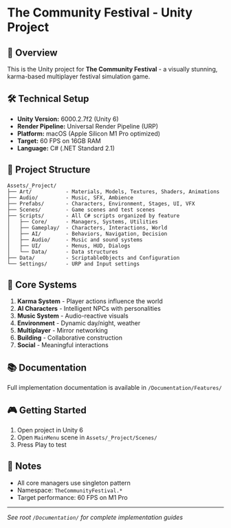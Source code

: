 # The Community Festival - Unity Project

## 🎯 Overview

This is the Unity project for **The Community Festival** - a visually stunning, karma-based multiplayer festival simulation game.

## 🛠️ Technical Setup

- **Unity Version:** 6000.2.7f2 (Unity 6)
- **Render Pipeline:** Universal Render Pipeline (URP)
- **Platform:** macOS (Apple Silicon M1 Pro optimized)
- **Target:** 60 FPS on 16GB RAM
- **Language:** C# (.NET Standard 2.1)

## 📁 Project Structure

```
Assets/_Project/
├── Art/           - Materials, Models, Textures, Shaders, Animations
├── Audio/         - Music, SFX, Ambience
├── Prefabs/       - Characters, Environment, Stages, UI, VFX
├── Scenes/        - Game scenes and test scenes
├── Scripts/       - All C# scripts organized by feature
│   ├── Core/      - Managers, Systems, Utilities
│   ├── Gameplay/  - Characters, Interactions, World
│   ├── AI/        - Behaviors, Navigation, Decision
│   ├── Audio/     - Music and sound systems
│   ├── UI/        - Menus, HUD, Dialogs
│   └── Data/      - Data structures
├── Data/          - ScriptableObjects and Configuration
└── Settings/      - URP and Input settings
```

## 🚀 Core Systems

1. **Karma System** - Player actions influence the world
2. **AI Characters** - Intelligent NPCs with personalities
3. **Music System** - Audio-reactive visuals
4. **Environment** - Dynamic day/night, weather
5. **Multiplayer** - Mirror networking
6. **Building** - Collaborative construction
7. **Social** - Meaningful interactions

## 📚 Documentation

Full implementation documentation is available in `/Documentation/Features/`

## 🎮 Getting Started

1. Open project in Unity 6
2. Open `MainMenu` scene in `Assets/_Project/Scenes/`
3. Press Play to test

## 📝 Notes

- All core managers use singleton pattern
- Namespace: `TheCommunityFestival.*`
- Target performance: 60 FPS on M1 Pro

---

*See root `/Documentation/` for complete implementation guides*

